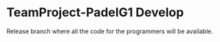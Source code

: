 # TeamProject-PadelG1 Develop
Release branch where all the code for the programmers will be available.
